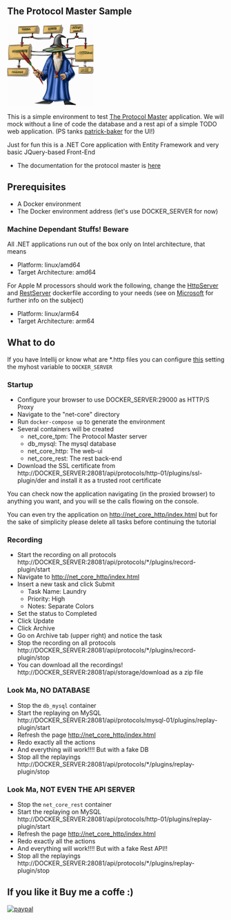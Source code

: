 ## The Protocol Master Sample

![](protocolmaster_s.gif)

This is a simple environment to test [The Protocol Master](https://github.com/kendarorg/the-protocol-master)
application. We will mock without a line of code the database and a rest api of a simple TODO web application.
(PS tanks [patrick-baker](https://github.com/patrick-baker/to-do-list) for the UI!)

Just for fun this is a .NET Core application with Entity Framework 
and very basic JQuery-based Front-End

* The documentation for the protocol master is [here](https://github.com/kendarorg/the-protocol-master)

## Prerequisites

* A Docker environment
* The Docker environment address (let's use DOCKER_SERVER for now)

### Machine Dependant Stuffs! Beware

All .NET applications run out of the box only on Intel architecture, that means

* Platform: linux/amd64
* Target Architecture: amd64

For Apple M processors should work the following, change the [HttpServer](HttpServer/Dockerfile)
and [RestServer](RestServer/Dockerfile) dockerfile according to your needs (see on
[Microsoft](https://devblogs.microsoft.com/dotnet/improving-multiplatform-container-support/) for
further info on the subject)

* Platform: linux/arm64
* Target Architecture: arm64

## What to do

If you have Intellij or know what are *.http files you can configure [this](net-core/someutilities.http) setting the myhost
variable to ```DOCKER_SERVER```

### Startup

* Configure your browser to use DOCKER_SERVER:29000 as HTTP/S Proxy
* Navigate to the "net-core" directory
* Run ```docker-compose up``` to generate the environment
* Several containers will be created
  * net_core_tpm: The Protocol Master server
  * db_mysql: The mysql database
  * net_core_http: The web-ui
  * net_core_rest: The rest back-end
* Download the SSL certificate from http://DOCKER_SERVER:28081/api/protocols/http-01/plugins/ssl-plugin/der and install it as a trusted root certificate

You can check now the application navigating (in the proxied browser) to anything 
you want, and you will se the calls flowing on the console. 

You can even try the application on [http://net_core_http/index.html](http://net_core_http/index.html)
but for the sake of simplicity please delete all tasks before continuing the tutorial

### Recording

* Start the recording on all protocols http://DOCKER_SERVER:28081/api/protocols/*/plugins/record-plugin/start
* Navigate to [http://net_core_http/index.html](http://net_core_http/index.html)
* Insert a new task and click Submit
  * Task Name: Laundry
  * Priority: High
  * Notes: Separate Colors
* Set the status to Completed 
* Click Update
* Click Archive
* Go on Archive tab (upper right) and notice the task
* Stop the recording on all protocols http://DOCKER_SERVER:28081/api/protocols/*/plugins/record-plugin/stop
* You can download all the recordings! http://DOCKER_SERVER:28081/api/storage/download as a zip file

### Look Ma, NO DATABASE

* Stop the ```db_mysql``` container
* Start the replaying on MySQL http://DOCKER_SERVER:28081/api/protocols/mysql-01/plugins/replay-plugin/start
* Refresh the page [http://net_core_http/index.html](http://net_core_http/index.html)
* Redo exactly all the actions
* And everything will work!!!! But with a fake DB
* Stop all the replayings http://DOCKER_SERVER:28081/api/protocols/*/plugins/replay-plugin/stop

### Look Ma, NOT EVEN THE API SERVER

* Stop the ```net_core_rest``` container
* Start the replaying on MySQL http://DOCKER_SERVER:28081/api/protocols/http-01/plugins/replay-plugin/start
* Refresh the page [http://net_core_http/index.html](http://net_core_http/index.html)
* Redo exactly all the actions
* And everything will work!!!! But with a fake Rest API!!
* Stop all the replayings http://DOCKER_SERVER:28081/api/protocols/*/plugins/replay-plugin/stop

## If you like it Buy me a coffe :)

[![paypal](https://www.paypalobjects.com/en_US/i/btn/btn_donateCC_LG.gif)](https://www.paypal.com/paypalme/kendarorg/1)
